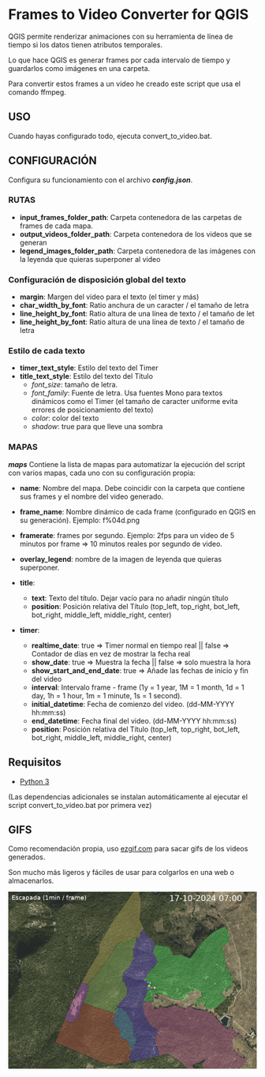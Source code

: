 # Frames to Video Converter for QGIS

QGIS permite renderizar animaciones con su herramienta de línea de tiempo si los datos tienen atributos temporales.

Lo que hace QGIS es generar frames por cada intervalo de tiempo y guardarlos como imágenes en una carpeta.

Para convertir estos frames a un video he creado este script que usa el comando ffmpeg.

## USO

Cuando hayas configurado todo, ejecuta convert_to_video.bat.

## CONFIGURACIÓN

Configura su funcionamiento con el archivo **_config.json_**.

### RUTAS

- **input_frames_folder_path**: Carpeta contenedora de las carpetas de frames de cada mapa.
- **output_videos_folder_path**: Carpeta contenedora de los videos que se generan
- **legend_images_folder_path**: Carpeta contenedora de las imágenes con la leyenda que quieras superponer al video

### Configuración de disposición global del texto

- **margin**: Margen del video para el texto (el timer y más)
- **char_width_by_font**: Ratio anchura de un caracter / el tamaño de letra
- **line_height_by_font**: Ratio altura de una línea de texto / el tamaño de let
- **line_height_by_font**: Ratio altura de una línea de texto / el tamaño de letra

### Estilo de cada texto

- **timer_text_style**: Estilo del texto del Timer
- **title_text_style**: Estilo del texto del Título
  - _font_size_: tamaño de letra.
  - _font_family_: Fuente de letra. Usa fuentes Mono para textos dinámicos como el Timer (el tamaño de caracter uniforme evita errores de posicionamiento del texto)
  - _color_: color del texto
  - _shadow_: true para que lleve una sombra

### MAPAS

_**maps**_ Contiene la lista de mapas para automatizar la ejecución del script con varios mapas, cada uno con su configuración propia:

- **name**: Nombre del mapa. Debe coincidir con la carpeta que contiene sus frames y el nombre del video generado.
- **frame_name**: Nombre dinámico de cada frame (configurado en QGIS en su generación). Ejemplo: f%04d.png
- **framerate**: frames por segundo. Ejemplo: 2fps para un video de 5 minutos por frame => 10 minutos reales por segundo de video.

- **overlay_legend**: nombre de la imagen de leyenda que quieras superponer.

- **title**:
  - **text**: Texto del título. Dejar vacío para no añadir ningún título
  - **position**: Posición relativa del Título (top_left, top_right, bot_left, bot_right, middle_left, middle_right, center)

- **timer**:
  - **realtime_date**: true => Timer normal en tiempo real || false => Contador de días en vez de mostrar la fecha real
  - **show_date**: true => Muestra la fecha || false => solo muestra la hora
  - **show_start_and_end_date**: true => Añade las fechas de inicio y fin del video
  - **interval**: Intervalo frame - frame (1y = 1 year, 1M = 1 month, 1d = 1 day, 1h = 1 hour, 1m = 1 minute, 1s = 1 second).
  - **initial_datetime**: Fecha de comienzo del video. (dd-MM-YYYY hh:mm:ss)
  - **end_datetime**: Fecha final del video. (dd-MM-YYYY hh:mm:ss)
  - **position**: Posición relativa del Título (top_left, top_right, bot_left, bot_right, middle_left, middle_right, center)

## Requisitos

- [Python 3](https://www.python.org/downloads/)

(Las dependencias adicionales se instalan automáticamente al ejecutar el script convert_to_video.bat por primera vez)

## GIFS

Como recomendación propia, uso [ezgif.com](https://ezgif.com/video-to-gif) para sacar gifs de los videos generados.

Son mucho más ligeros y fáciles de usar para colgarlos en una web o almacenarlos.

![gif](./docs/gif_demo.gif)
